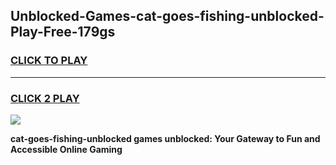 
## Unblocked-Games-cat-goes-fishing-unblocked-Play-Free-179gs
<h3>
<a href="https://premium76.site?title=cat-goes-fishing-unblocked&ref=22A">CLICK TO PLAY</a></h3>
<hr>

<h3>
<a href="https://premium76.site?title=cat-goes-fishing-unblocked&ref=22A">CLICK 2 PLAY</a>
  
</h3>

<a href="https://premium76.site?title=cat-goes-fishing-unblocked&ref=22A"><img src="https://clearcache.store/games.png"></a>


**cat-goes-fishing-unblocked games unblocked: Your Gateway to Fun and Accessible Online Gaming**
